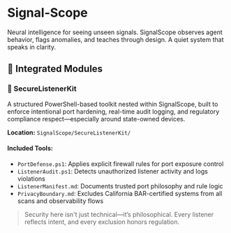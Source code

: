 # Signal-Scope
Neural intelligence for seeing unseen signals. SignalScope observes agent behavior, flags anomalies, and teaches through design. A quiet system that speaks in clarity.
## 🧩 Integrated Modules

### 🔐 SecureListenerKit
A structured PowerShell-based toolkit nested within SignalScope, built to enforce intentional port hardening, real-time audit logging, and regulatory compliance respect—especially around state-owned devices.

**Location:** `SignalScope/SecureListenerKit/`

#### Included Tools:
- `PortDefense.ps1`: Applies explicit firewall rules for port exposure control
- `ListenerAudit.ps1`: Detects unauthorized listener activity and logs violations
- `ListenerManifest.md`: Documents trusted port philosophy and rule logic
- `PrivacyBoundary.md`: Excludes California BAR-certified systems from all scans and observability flows

> Security here isn't just technical—it’s philosophical. Every listener reflects intent, and every exclusion honors regulation.
